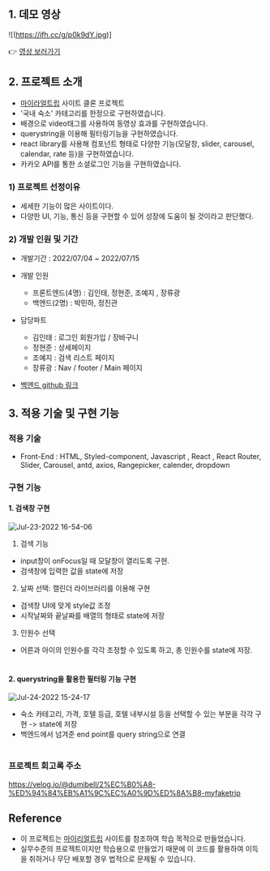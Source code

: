 ## **1. 데모 영상**

![(https://ifh.cc/g/p0k9dY.jpg)]

👉 [영상 보러가기](https://ifh.cc/v/oppC60.mp4)

## **2. 프로젝트 소개**

- [마이라얼트립](https://www.myrealtrip.com/) 사이트 클론 프로젝트
- '국내 숙소' 카테고리를 한정으로 구현하였습니다.
- 배경으로 video태그를 사용하여 동영상 효과를 구현하였습니다.
- querystring을 이용해 필터링기능을 구현하였습니다.
- react library를 사용해 컴포넌트 형태로 다양한 기능(모달창, slider, carousel, calendar, rate 등)을 구현하였습니다.
- 카카오 API를 통한 소셜로그인 기능을 구현하였습니다.

### **1) 프로젝트 선정이유**

- 세세한 기능이 많은 사이트이다.
- 다양한 UI, 기능, 통신 등을 구현할 수 있어 성장에 도움이 될 것이라고 판단했다.

### **2) 개발 인원 및 기간**

- 개발기간 : 2022/07/04 ~ 2022/07/15
- 개발 인원

  - 프론트엔드(4명) : 김인태, 정현준, 조예지 , 장류광
  - 백엔드(2명) : 박민하, 정진관

- 담당파트
  - 김인태 : 로그인 회원가입 / 장바구니
  - 정현준 : 상세페이지
  - 조예지 : 검색 리스트 페이지
  - 장류광 : Nav / footer / Main 페이지
- [백엔드 github 링크](https://github.com/wecode-bootcamp-korea/34-2nd-Fake-Trip-backend)

## **3. 적용 기술 및 구현 기능**

### **적용 기술**

- Front-End : HTML, Styled-component, Javascript , React , React Router, Slider, Carousel, antd, axios, Rangepicker, calender, dropdown

### **구현 기능**
#### 1. 검색창 구현
![Jul-23-2022 16-54-06](https://user-images.githubusercontent.com/100185602/189517838-9c3e8938-061b-4ed2-9669-8eb5b5eaa9bf.gif)

1) 검색 기능
 - input창이 onFocus일 때 모달창이 열리도록 구현.
 - 검색창에 입력한 값을 state에 저장
2) 날짜 선택: 캘린더 라이브러리를 이용해 구현
- 검색창 UI에 맞게 style값 조정
- 시작날짜와 끝날짜를 배열의 형태로 state에 저장
3) 인원수 선택
- 어른과 아이의 인원수를 각각 조정할 수 있도록 하고, 총 인원수를 state에 저장.
<br/><br/>

#### 2. querystring을 활용한 필터링 기능 구현
![Jul-24-2022 15-24-17](https://user-images.githubusercontent.com/100185602/189518368-8ad82413-053b-4578-9bcc-d5b4547192c5.gif)

- 숙소 카테고리, 가격, 호텔 등급, 호텔 내부시설 등을 선택할 수 있는 부분을 각각 구현 -> state에 저장
- 백엔드에서 넘겨준 end point를 query string으로 연결
<br/><br/>

### 프로젝트 회고록 주소
https://velog.io/@dumibell/2%EC%B0%A8-%ED%94%84%EB%A1%9C%EC%A0%9D%ED%8A%B8-myfaketrip


## **Reference**

- 이 프로젝트는 [마이리얼트립](https://www.myrealtrip.com/) 사이트를 참조하여 학습 목적으로 만들었습니다.
- 실무수준의 프로젝트이지만 학습용으로 만들었기 때문에 이 코드를 활용하여 이득을 취하거나 무단 배포할 경우 법적으로 문제될 수 있습니다.
